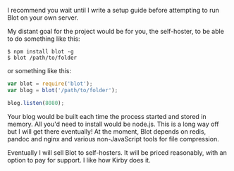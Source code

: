 I recommend you wait until I write a setup guide before attempting to run Blot on your own server. 

My distant goal for the project would be for you, the self-hoster, to be able to do something like this:

```
$ npm install blot -g
$ blot /path/to/folder
```

or something like this:

```javascript
var blot = require('blot');
var blog = blot('/path/to/folder');

blog.listen(8080);
```

Your blog would be built each time the process started and stored in memory. All you'd need to install would be node.js. This is a long way off but I will get there eventually! At the moment, Blot depends on redis, pandoc and nginx and various non-JavaScript tools for file compression.

Eventually I will sell Blot to self-hosters. It will be priced reasonably, with an option to pay for support. I like how Kirby does it.
